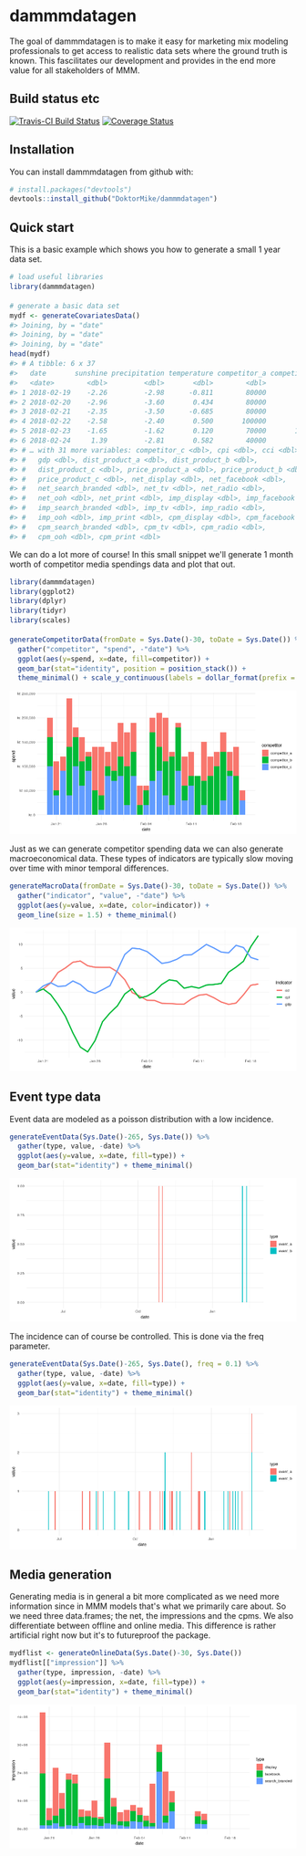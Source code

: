 
<!-- README.md is generated from README.Rmd. Please edit that file -->
dammmdatagen
============

The goal of dammmdatagen is to make it easy for marketing mix modeling professionals to get access to realistic data sets where the ground truth is known. This fascilitates our development and provides in the end more value for all stakeholders of MMM.

Build status etc
----------------

[![Travis-CI Build Status](https://travis-ci.org/DoktorMike/dammmdatagen.svg?branch=master)](https://travis-ci.org/DoktorMike/dammmdatagen) [![Coverage Status](https://img.shields.io/codecov/c/github/DoktorMike/dammmdatagen/master.svg)](https://codecov.io/github/DoktorMike/dammmdatagen?branch=master)

Installation
------------

You can install dammmdatagen from github with:

``` r
# install.packages("devtools")
devtools::install_github("DoktorMike/dammmdatagen")
```

Quick start
-----------

This is a basic example which shows you how to generate a small 1 year data set.

``` r
# load useful libraries
library(dammmdatagen)

# generate a basic data set
mydf <- generateCovariatesData()
#> Joining, by = "date"
#> Joining, by = "date"
#> Joining, by = "date"
head(mydf)
#> # A tibble: 6 x 37
#>   date       sunshine precipitation temperature competitor_a competitor_b
#>   <date>        <dbl>         <dbl>       <dbl>        <dbl>        <dbl>
#> 1 2018-02-19    -2.26         -2.98      -0.811        80000        50000
#> 2 2018-02-20    -2.96         -3.60       0.434        80000        80000
#> 3 2018-02-21    -2.35         -3.50      -0.685        80000        80000
#> 4 2018-02-22    -2.58         -2.40       0.500       100000        20000
#> 5 2018-02-23    -1.65         -1.62       0.120        70000       100000
#> 6 2018-02-24     1.39         -2.81       0.582        40000        20000
#> # … with 31 more variables: competitor_c <dbl>, cpi <dbl>, cci <dbl>,
#> #   gdp <dbl>, dist_product_a <dbl>, dist_product_b <dbl>,
#> #   dist_product_c <dbl>, price_product_a <dbl>, price_product_b <dbl>,
#> #   price_product_c <dbl>, net_display <dbl>, net_facebook <dbl>,
#> #   net_search_branded <dbl>, net_tv <dbl>, net_radio <dbl>,
#> #   net_ooh <dbl>, net_print <dbl>, imp_display <dbl>, imp_facebook <dbl>,
#> #   imp_search_branded <dbl>, imp_tv <dbl>, imp_radio <dbl>,
#> #   imp_ooh <dbl>, imp_print <dbl>, cpm_display <dbl>, cpm_facebook <dbl>,
#> #   cpm_search_branded <dbl>, cpm_tv <dbl>, cpm_radio <dbl>,
#> #   cpm_ooh <dbl>, cpm_print <dbl>
```

We can do a lot more of course! In this small snippet we'll generate 1 month worth of competitor media spendings data and plot that out.

``` r
library(dammmdatagen)
library(ggplot2)
library(dplyr)
library(tidyr)
library(scales) 

generateCompetitorData(fromDate = Sys.Date()-30, toDate = Sys.Date()) %>% 
  gather("competitor", "spend", -"date") %>% 
  ggplot(aes(y=spend, x=date, fill=competitor)) + 
  geom_bar(stat="identity", position = position_stack()) + 
  theme_minimal() + scale_y_continuous(labels = dollar_format(prefix = "kr. "))
```

![](figs/README-competitorspendplot-1.png)

Just as we can generate competitor spending data we can also generate macroeconomical data. These types of indicators are typically slow moving over time with minor temporal differences.

``` r
generateMacroData(fromDate = Sys.Date()-30, toDate = Sys.Date()) %>% 
  gather("indicator", "value", -"date") %>% 
  ggplot(aes(y=value, x=date, color=indicator)) + 
  geom_line(size = 1.5) + theme_minimal()
```

![](figs/README-macroecondataplot-1.png)

Event type data
---------------

Event data are modeled as a poisson distribution with a low incidence.

``` r
generateEventData(Sys.Date()-265, Sys.Date()) %>%
  gather(type, value, -date) %>%
  ggplot(aes(y=value, x=date, fill=type)) +
  geom_bar(stat="identity") + theme_minimal()
```

![](figs/README-eventdata1-1.png)

The incidence can of course be controlled. This is done via the freq parameter.

``` r
generateEventData(Sys.Date()-265, Sys.Date(), freq = 0.1) %>%
  gather(type, value, -date) %>%
  ggplot(aes(y=value, x=date, fill=type)) +
  geom_bar(stat="identity") + theme_minimal()
```

![](figs/README-eventdata2-1.png)

Media generation
----------------

Generating media is in general a bit more complicated as we need more information since in MMM models that's what we primarily care about. So we need three data.frames; the net, the impressions and the cpms. We also differentiate between offline and online media. This difference is rather artificial right now but it's to futureproof the package.

``` r
mydflist <- generateOnlineData(Sys.Date()-30, Sys.Date())
mydflist[["impression"]] %>%
  gather(type, impression, -date) %>%
  ggplot(aes(y=impression, x=date, fill=type)) +
  geom_bar(stat="identity") + theme_minimal()
```

![](figs/README-onlineimpdata-1.png)
